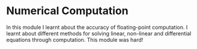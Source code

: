 # Numerical Computation
In this module I learnt about the accuracy of floating-point computation. I learnt about different methods for solving linear, non-linear and differential equations through computation. This module was hard!
